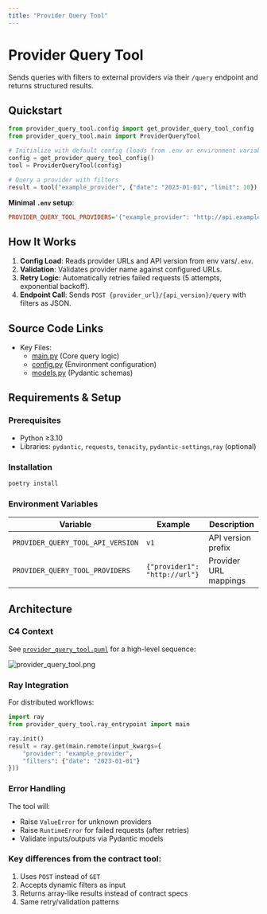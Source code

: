 ```yaml
---
title: "Provider Query Tool"
---
```


# Provider Query Tool

Sends queries with filters to external providers via their `/query` endpoint and returns structured results.

## Quickstart

```python
from provider_query_tool.config import get_provider_query_tool_config
from provider_query_tool.main import ProviderQueryTool

# Initialize with default config (loads from .env or environment variables)
config = get_provider_query_tool_config()
tool = ProviderQueryTool(config)

# Query a provider with filters
result = tool("example_provider", {"date": "2023-01-01", "limit": 10})  # Returns {"result": [...]}
```

**Minimal `.env` setup**:
```ini
PROVIDER_QUERY_TOOL_PROVIDERS='{"example_provider": "http://api.example.com"}'
```

## How It Works

1. **Config Load**: Reads provider URLs and API version from env vars/`.env`.
2. **Validation**: Validates provider name against configured URLs.
3. **Retry Logic**: Automatically retries failed requests (5 attempts, exponential backoff).
4. **Endpoint Call**: Sends `POST {provider_url}/{api_version}/query` with filters as JSON.


## Source Code Links
- Key Files:
  - [main.py](https://github.com/prxs-ai/praxis-tool-examples/blob/main/tools/provider-query-tool/src/provider_query_tool/main.py) (Core query logic)
  - [config.py](https://github.com/prxs-ai/praxis-tool-examples/blob/main/tools/provider-query-tool/src/provider_query_tool/config.py) (Environment configuration)
  - [models.py](https://github.com/prxs-ai/praxis-tool-examples/blob/main/tools/provider-query-tool/src/provider_query_tool/models.py) (Pydantic schemas)

## Requirements & Setup

### Prerequisites
- Python ≥3.10
- Libraries: `pydantic`, `requests`, `tenacity`, `pydantic-settings`,`ray` (optional)

### Installation
```bash
poetry install
```

### Environment Variables
| Variable | Example | Description |
|----------|---------|-------------|
| `PROVIDER_QUERY_TOOL_API_VERSION` | `v1` | API version prefix |
| `PROVIDER_QUERY_TOOL_PROVIDERS` | `{"provider1": "http://url"}` | Provider URL mappings |

## Architecture

### C4 Context
See [`provider_query_tool.puml`](./images/diagrams/provider_query_tool/provider_query_tool.puml) for a high-level sequence:

![provider_query_tool.png](/img/provider_query_tool.png)

### Ray Integration
For distributed workflows:
```python
import ray
from provider_query_tool.ray_entrypoint import main

ray.init()
result = ray.get(main.remote(input_kwargs={
    "provider": "example_provider",
    "filters": {"date": "2023-01-01"}
}))
```

### Error Handling
The tool will:
- Raise `ValueError` for unknown providers
- Raise `RuntimeError` for failed requests (after retries)
- Validate inputs/outputs via Pydantic models

### Key differences from the contract tool:
1. Uses `POST` instead of `GET`
2. Accepts dynamic filters as input
3. Returns array-like results instead of contract specs
4. Same retry/validation patterns
